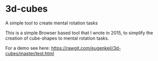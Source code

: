 # 3d-cubes
A simple tool to create mental rotation tasks

This is a simple Browser based tool that I wrote in 2015, 
to simplify the creation of cube-shapes to mental rotation tasks.

For a demo see here:
https://rawgit.com/eugenkeil/3d-cubes/master/test.html
